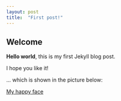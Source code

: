 ```yaml
---
layout: post
title:  "First post!"
---
```


## Welcome

**Hello world**, this is my first Jekyll blog post.

I hope you like it!

... which is shown in the picture below:

[My happy face](assets/img/wolfgang.jpg)
